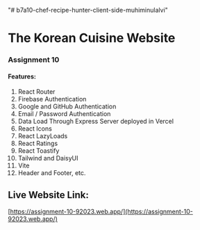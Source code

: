 "# b7a10-chef-recipe-hunter-client-side-muhiminulalvi" 

# The Korean Cuisine Website 

### Assignment 10

#### Features:
1. React Router
2. Firebase Authentication
3. Google and GitHub Authentication
4. Email / Password Authentication
5. Data Load Through Express Server deployed in Vercel
6. React Icons
7. React LazyLoads
8. React Ratings
9. React Toastify
10. Tailwind and DaisyUI
11. Vite
12. Header and Footer, etc.

## Live Website Link:

[https://assignment-10-92023.web.app/](https://assignment-10-92023.web.app/)